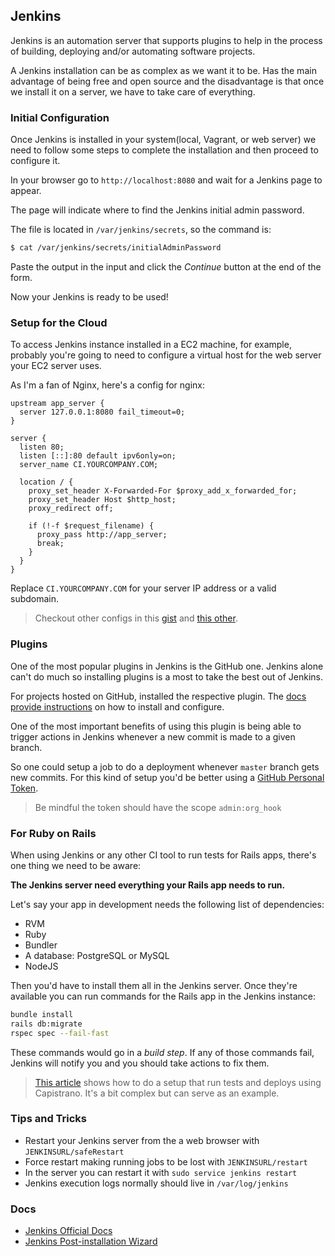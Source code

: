 ## Jenkins

Jenkins is an automation server that supports plugins to help in the process of building, deploying and/or automating software projects.

A Jenkins installation can be as complex as we want it to be. Has the main advantage of being free and open source and the disadvantage is that once we install it on a server, we have to take care of everything.

### Initial Configuration

Once Jenkins is installed in your system(local, Vagrant, or web server) we need to follow some steps to complete the installation and then proceed to configure it.

In your browser go to `http://localhost:8080` and wait for a Jenkins page to appear.

The page will indicate where to find the Jenkins initial admin password.

The file is located in `/var/jenkins/secrets`, so the command is:

```bash
$ cat /var/jenkins/secrets/initialAdminPassword
```

Paste the output in the input and click the _Continue_ button at the end of the form.

Now your Jenkins is ready to be used!

### Setup for the Cloud

To access Jenkins instance installed in a EC2 machine, for example, probably you're going to need to configure a virtual host for the web server your EC2 server uses.

As I'm a fan of Nginx, here's a config for nginx:

```
upstream app_server {
  server 127.0.0.1:8080 fail_timeout=0;
}
 
server {
  listen 80;
  listen [::]:80 default ipv6only=on;
  server_name CI.YOURCOMPANY.COM;
 
  location / {
    proxy_set_header X-Forwarded-For $proxy_add_x_forwarded_for;        
    proxy_set_header Host $http_host;
    proxy_redirect off;
 
    if (!-f $request_filename) {
      proxy_pass http://app_server;
      break;
    }
  }
}
```

Replace `CI.YOURCOMPANY.COM` for your server IP address or a valid subdomain.

> Checkout other configs in this [gist](https://gist.github.com/VimleshS/2d98e355940e36f5d0c0f61751b3d280) and [this other](https://gist.github.com/rdegges/913102).

### Plugins

One of the most popular plugins in Jenkins is the GitHub one. Jenkins alone can't do much so installing plugins is a most to take the best out of Jenkins.

For projects hosted on GitHub, installed the respective plugin. The [docs provide instructions](https://wiki.jenkins.io/display/JENKINS/Github+Plugin#GitHubPlugin-TriggerabuildwhenachangeispushedtoGitHub) on how to install and configure.

One of the most important benefits of using this plugin is being able to trigger actions in Jenkins whenever a new commit is made to a given branch.

So one could setup a job to do a deployment whenever `master` branch gets new commits. For this kind of setup you'd be better using a [GitHub Personal Token](https://help.github.com/en/github/authenticating-to-github/creating-a-personal-access-token-for-the-command-line).

> Be mindful the token should have the scope `admin:org_hook`

### For Ruby on Rails

When using Jenkins or any other CI tool to run tests for Rails apps, there's one thing we need to be aware:

**The Jenkins server need everything your Rails app needs to run.**

Let's say your app in development needs the following list of dependencies:

- RVM
- Ruby
- Bundler
- A database: PostgreSQL or MySQL
- NodeJS

Then you'd have to install them all in the Jenkins server. Once they're available you can run commands for the Rails app in the Jenkins instance:

```bash
bundle install
rails db:migrate
rspec spec --fail-fast
```

These commands would go in a _build step_. If any of those commands fail, Jenkins will notify you and you should take actions to fix them.

> [This article](https://ryaneschinger.com/blog/automated-rails-deployments-jenkins-capistrano/) shows how to do a setup that run tests and deploys using Capistrano. It's a bit  complex but can serve as an example.

### Tips and Tricks

- Restart your Jenkins server from the a web browser with `JENKINSURL/safeRestart`
- Force restart making running jobs to be lost with `JENKINSURL/restart`
- In the server you can restart it with `sudo service jenkins restart`
- Jenkins execution logs normally should live in `/var/log/jenkins`

### Docs

- [Jenkins Official Docs](https://jenkins.io/doc/)
- [Jenkins Post-installation Wizard](https://jenkins.io/doc/book/installing/#setup-wizard)